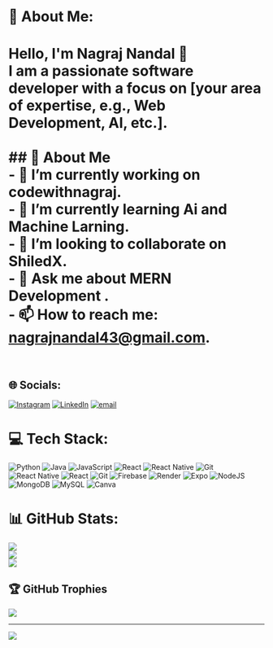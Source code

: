 # 💫 About Me:
# Hello, I'm Nagraj Nandal 👋<br>I am a passionate software developer with a focus on [your area of expertise, e.g., Web Development, AI, etc.].<br><br>## 🚀 About Me<br>- 🔭 I’m currently working on codewithnagraj.<br>- 🌱 I’m currently learning Ai and Machine Larning.<br>- 👯 I’m looking to collaborate on ShiledX.<br>- 💬 Ask me about MERN Development .<br>- 📫 How to reach me: nagrajnandal43@gmail.com.<br><br>


## 🌐 Socials:
[![Instagram](https://img.shields.io/badge/Instagram-%23E4405F.svg?logo=Instagram&logoColor=white)](https://instagram.com/nagraj_np2308) [![LinkedIn](https://img.shields.io/badge/LinkedIn-%230077B5.svg?logo=linkedin&logoColor=white)](https://linkedin.com/in/nagraj-nandal-71a361333) [![email](https://img.shields.io/badge/Email-D14836?logo=gmail&logoColor=white)](mailto:nagrajnandal43@gmail.com) 

# 💻 Tech Stack:
![Python](https://img.shields.io/badge/python-3670A0?style=for-the-badge&logo=python&logoColor=ffdd54) ![Java](https://img.shields.io/badge/java-%23ED8B00.svg?style=for-the-badge&logo=openjdk&logoColor=white) ![JavaScript](https://img.shields.io/badge/javascript-%23323330.svg?style=for-the-badge&logo=javascript&logoColor=%23F7DF1E) ![React](https://img.shields.io/badge/react-%2320232a.svg?style=for-the-badge&logo=react&logoColor=%2361DAFB) ![React Native](https://img.shields.io/badge/react_native-%2320232a.svg?style=for-the-badge&logo=react&logoColor=%2361DAFB) ![Git](https://img.shields.io/badge/git-%23F05033.svg?style=for-the-badge&logo=git&logoColor=white) ![React Native](https://img.shields.io/badge/react_native-%2320232a.svg?style=for-the-badge&logo=react&logoColor=%2361DAFB) ![React](https://img.shields.io/badge/react-%2320232a.svg?style=for-the-badge&logo=react&logoColor=%2361DAFB) ![Git](https://img.shields.io/badge/git-%23F05033.svg?style=for-the-badge&logo=git&logoColor=white) ![Firebase](https://img.shields.io/badge/firebase-%23039BE5.svg?style=for-the-badge&logo=firebase) ![Render](https://img.shields.io/badge/Render-%46E3B7.svg?style=for-the-badge&logo=render&logoColor=white) ![Expo](https://img.shields.io/badge/expo-1C1E24?style=for-the-badge&logo=expo&logoColor=#D04A37) ![NodeJS](https://img.shields.io/badge/node.js-6DA55F?style=for-the-badge&logo=node.js&logoColor=white) ![MongoDB](https://img.shields.io/badge/MongoDB-%234ea94b.svg?style=for-the-badge&logo=mongodb&logoColor=white) ![MySQL](https://img.shields.io/badge/mysql-4479A1.svg?style=for-the-badge&logo=mysql&logoColor=white) ![Canva](https://img.shields.io/badge/Canva-%2300C4CC.svg?style=for-the-badge&logo=Canva&logoColor=white)
# 📊 GitHub Stats:
![](https://github-readme-stats.vercel.app/api?username=Nagraj23&theme=transparent&hide_border=true&include_all_commits=false&count_private=false)<br/>
![](https://nirzak-streak-stats.vercel.app/?user=Nagraj23&theme=transparent&hide_border=true)<br/>
![](https://github-readme-stats.vercel.app/api/top-langs/?username=Nagraj23&theme=transparent&hide_border=true&include_all_commits=false&count_private=false&layout=compact)

## 🏆 GitHub Trophies
![](https://github-profile-trophy.vercel.app/?username=Nagraj23&theme=gruvbox_light&no-frame=false&no-bg=true&margin-w=4)

---
[![](https://visitcount.itsvg.in/api?id=Nagraj23&icon=0&color=0)](https://visitcount.itsvg.in)

<!-- Proudly created with GPRM ( https://gprm.itsvg.in ) -->